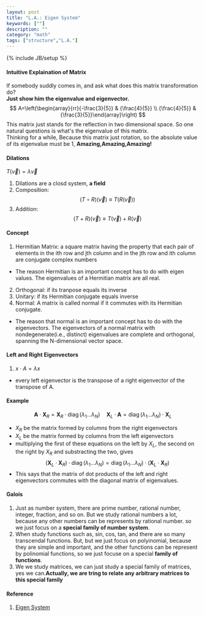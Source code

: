 ```yaml
---
layout: post
title: "L.A.: Eigen System"
keywords: [""]
description: ""
category: "math"
tags: ["structure","L.A."]
---
```

{% include JB/setup %}
#### Intuitive Explaination of Matrix 
If somebody suddly comes in, and ask what does this matrix transformation do?
<br />
**Just show him the eigenvalue and eigenvector.** <br />
$$
A=\left(\begin{array}{rr}{-\frac{3}{5}} & {\frac{4}{5}} \\ {\frac{4}{5}} &
{\frac{3}{5}}\end{array}\right)
$$
This matrix just stands for the reflection in two dimensional space. So one
natural questions is what's the eigenvalue of this matrix. <br />
Thinking for a while, Because this matrix just rotation, so the absolute value
of its eigenvalue must be 1, **Amazing,Amazing,Amazing!**

#### Dilations
$T(\vec{v})=\lambda\vec{v}$
1. Dilations are a closd system, **a field**
2. Composition: $$
(T \circ R)(\vec{v}) \equiv T(R(\vec{v}))
$$
3. Addition: $$
(T+R)(\vec{v}) \equiv T(\vec{v})+R(\vec{v})
$$
#### Concept
1. Hermitian Matrix: a square matrix having the property that each pair of
   elements in the ith row and jth column and in the jth row and ith column are
   conjugate complex numbers
- The reason Hermitian is an important concept has to do with eigen values. The
  eigenvalues of a Hermitian matrix are all real.

2. Orthogonal: if its tranpose equals its inverse
3. Unitary: if its Hermitian conjugate equals inverse
4. Normal: A matrix is called normal if it commutes with its Hermitian conjugate.
- The reason that normal is an important concept has to do with the
  eigenvectors. The eigenvectors of a normal matrix with nondegenerate(i.e.,
  distinct) eigenvalues are complete and orthogonal, spanning the N-dimensional
  vector space.

#### Left and Right Eigenvectors
1. $x\cdot A=\lambda x$
- every left eigenvector is the transpose of a right eigenvector of the
  transpose of A.

#### Example
$$
\mathbf{A} \cdot \mathbf{X}_{R}=\mathbf{X}_{R} \cdot
\operatorname{diag}\left(\lambda_{1} \ldots \lambda_{N}\right) \quad
\mathbf{X}_{L} \cdot \mathbf{A}=\operatorname{diag}\left(\lambda_{1} \ldots
\lambda_{N}\right) \cdot \mathbf{X}_{L}
$$
- $X_R$ be the matrix formed by columns from the right eigenvectors
- $X_L$ be the matrix formed by columns from the left eigenvectors
- multiplying the first of these equations on the left by $X_L$, the second on
  the right by $X_R$ and substracting the two, gives
$$
\left(\mathbf{X}_{L} \cdot \mathbf{X}_{R}\right) \cdot
\operatorname{diag}\left(\lambda_{1} \ldots
\lambda_{N}\right)=\operatorname{diag}\left(\lambda_{1} \ldots
\lambda_{N}\right) \cdot\left(\mathbf{X}_{L} \cdot \mathbf{X}_{R}\right)
$$
- This says that the matrix of dot products of the left and right eigenvectors
  commutes with the diagonal matrix of eigenvalues.


#### Galois
1. Just as number system, there are prime number, rational number, integer,
   fraction, and so on. But we study rational numbers a lot, because any other
   numbers can be represents by rational number. so we just focus on a **special
   family of number system**.
2. When study functions such as, sin, cos, tan, and there are so many
   transcendal functions. But, but we just focus on polyinomial, because they
   are simple and important, and the other functions can be represent by
   polinomial functions, so we just focuse on a special **family of functions**.
3. We we study matrices, we can just study a special family of matrices, yes we
   can.**Actually, we are tring to relate any arbitrary matrices to this special
   family**

#### Reference 
1. [Eigen System](http://www.foo.be/docs-free/Numerical_Recipe_In_C/c11-0.pdf)
